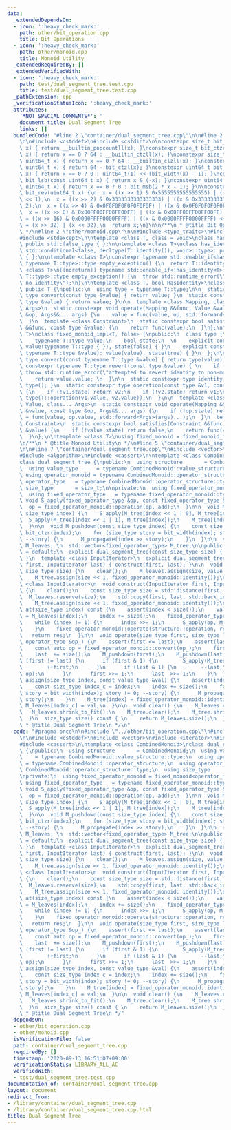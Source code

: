 ```yaml
---
data:
  _extendedDependsOn:
  - icon: ':heavy_check_mark:'
    path: other/bit_operation.cpp
    title: Bit Operations
  - icon: ':heavy_check_mark:'
    path: other/monoid.cpp
    title: Monoid Utility
  _extendedRequiredBy: []
  _extendedVerifiedWith:
  - icon: ':heavy_check_mark:'
    path: test/dual_segment_tree.test.cpp
    title: test/dual_segment_tree.test.cpp
  _pathExtension: cpp
  _verificationStatusIcon: ':heavy_check_mark:'
  attributes:
    '*NOT_SPECIAL_COMMENTS*': ''
    document_title: Dual Segment Tree
    links: []
  bundledCode: "#line 2 \"container/dual_segment_tree.cpp\"\n\n#line 2 \"other/bit_operation.cpp\"\
    \n\n#include <cstddef>\n#include <cstdint>\n\nconstexpr size_t bit_ppc(const uint64_t\
    \ x) { return __builtin_popcountll(x); }\nconstexpr size_t bit_ctzr(const uint64_t\
    \ x) { return x == 0 ? 64 : __builtin_ctzll(x); }\nconstexpr size_t bit_ctzl(const\
    \ uint64_t x) { return x == 0 ? 64 : __builtin_clzll(x); }\nconstexpr size_t bit_width(const\
    \ uint64_t x) { return 64 - bit_ctzl(x); }\nconstexpr uint64_t bit_msb(const uint64_t\
    \ x) { return x == 0 ? 0 : uint64_t(1) << (bit_width(x) - 1); }\nconstexpr uint64_t\
    \ bit_lsb(const uint64_t x) { return x & (-x); }\nconstexpr uint64_t bit_cover(const\
    \ uint64_t x) { return x == 0 ? 0 : bit_msb(2 * x - 1); }\n\nconstexpr uint64_t\
    \ bit_rev(uint64_t x) {\n  x = ((x >> 1) & 0x5555555555555555) | ((x & 0x5555555555555555)\
    \ << 1);\n  x = ((x >> 2) & 0x3333333333333333) | ((x & 0x3333333333333333) <<\
    \ 2);\n  x = ((x >> 4) & 0x0F0F0F0F0F0F0F0F) | ((x & 0x0F0F0F0F0F0F0F0F) << 4);\n\
    \  x = ((x >> 8) & 0x00FF00FF00FF00FF) | ((x & 0x00FF00FF00FF00FF) << 8);\n  x\
    \ = ((x >> 16) & 0x0000FFFF0000FFFF) | ((x & 0x0000FFFF0000FFFF) << 16);\n  x\
    \ = (x >> 32) | (x << 32);\n  return x;\n}\n\n/**\n * @title Bit Operations\n\
    \ */\n#line 2 \"other/monoid.cpp\"\n\n#include <type_traits>\n#include <utility>\n\
    #include <stdexcept>\n\ntemplate <class T, class = void>\nclass has_identity:\
    \ public std::false_type { };\n\ntemplate <class T>\nclass has_identity<T, typename\
    \ std::conditional<false, decltype(T::identity()), void>::type>: public std::true_type\
    \ { };\n\ntemplate <class T>\nconstexpr typename std::enable_if<has_identity<T>::value,\
    \ typename T::type>::type empty_exception() {\n  return T::identity();\n}\ntemplate\
    \ <class T>\n[[noreturn]] typename std::enable_if<!has_identity<T>::value, typename\
    \ T::type>::type empty_exception() {\n  throw std::runtime_error(\"type T has\
    \ no identity\");\n}\n\ntemplate <class T, bool HasIdentity>\nclass fixed_monoid_impl:\
    \ public T {\npublic:\n  using type = typename T::type;\n\n  static constexpr\
    \ type convert(const type &value) { return value; }\n  static constexpr type revert(const\
    \ type &value) { return value; }\n\n  template <class Mapping, class Value, class...\
    \ Args>\n  static constexpr void operate(Mapping &&func, Value &value, const type\
    \ &op, Args&&... args) {\n    value = func(value, op, std::forward<Args>(args)...);\n\
    \  }\n  template <class Constraint>\n  static constexpr bool satisfies(Constraint\
    \ &&func, const type &value) {\n    return func(value);\n  }\n};\n\ntemplate <class\
    \ T>\nclass fixed_monoid_impl<T, false> {\npublic:\n  class type {\n  public:\n\
    \    typename T::type value;\n    bool state;\n  \n    explicit constexpr type():\
    \ value(typename T::type { }), state(false) { }\n    explicit constexpr type(const\
    \ typename T::type &value): value(value), state(true) { }\n  };\n\n  static constexpr\
    \ type convert(const typename T::type &value) { return type(value); }\n  static\
    \ constexpr typename T::type revert(const type &value) { \n    if (!value.state)\
    \ throw std::runtime_error(\"attempted to revert identity to non-monoid\"); \n\
    \    return value.value; \n  }\n\n  static constexpr type identity() { return\
    \ type(); }\n  static constexpr type operation(const type &v1, const type &v2)\
    \ {\n    if (!v1.state) return v2;\n    if (!v2.state) return v1;\n    return\
    \ type(T::operation(v1.value, v2.value));\n  }\n\n  template <class Mapping, class\
    \ Value, class... Args>\n  static constexpr void operate(Mapping &&func, Value\
    \ &value, const type &op, Args&&... args) {\n    if (!op.state) return;\n    value\
    \ = func(value, op.value, std::forward<Args>(args)...);\n  }\n  template <class\
    \ Constraint>\n  static constexpr bool satisfies(Constraint &&func, const type\
    \ &value) {\n    if (!value.state) return false;\n    return func(value.value);\n\
    \  }\n};\n\ntemplate <class T>\nusing fixed_monoid = fixed_monoid_impl<T, has_identity<T>::value>;\n\
    \n/**\n * @title Monoid Utility\n */\n#line 5 \"container/dual_segment_tree.cpp\"\
    \n\n#line 7 \"container/dual_segment_tree.cpp\"\n#include <vector>\n#include <iterator>\n\
    #include <algorithm>\n#include <cassert>\n\ntemplate <class CombinedMonoid>\n\
    class dual_segment_tree {\npublic:\n  using structure       = CombinedMonoid;\n\
    \  using value_type      = typename CombinedMonoid::value_structure::type;\n \
    \ using operator_monoid = typename CombinedMonoid::operator_structure;\n  using\
    \ operator_type   = typename CombinedMonoid::operator_structure::type;\n  using\
    \ size_type       = size_t;\n\nprivate:\n  using fixed_operator_monoid = fixed_monoid<operator_monoid>;\n\
    \  using fixed_operator_type   = typename fixed_operator_monoid::type;\n\n  static\
    \ void S_apply(fixed_operator_type &op, const fixed_operator_type &add) {\n  \
    \  op = fixed_operator_monoid::operation(op, add);\n  }\n\n  void M_propagate(const\
    \ size_type index) {\n    S_apply(M_tree[index << 1 | 0], M_tree[index]);\n  \
    \  S_apply(M_tree[index << 1 | 1], M_tree[index]);\n    M_tree[index] = fixed_operator_monoid::identity();\n\
    \  }\n\n  void M_pushdown(const size_type index) {\n    const size_type lsb =\
    \ bit_ctzr(index);\n    for (size_type story = bit_width(index); story != lsb;\
    \ --story) {\n      M_propagate(index >> story);\n    }\n  }\n\n  std::vector<value_type>\
    \ M_leaves; \n  std::vector<fixed_operator_type> M_tree;\n\npublic:\n  dual_segment_tree()\
    \ = default;\n  explicit dual_segment_tree(const size_type size) { initialize(size);\
    \ }\n  template <class InputIterator>\n  explicit dual_segment_tree(InputIterator\
    \ first, InputIterator last) { construct(first, last); }\n\n  void initialize(const\
    \ size_type size) {\n    clear();\n    M_leaves.assign(size, value_type{});\n\
    \    M_tree.assign(size << 1, fixed_operator_monoid::identity());\n  }\n\n  template\
    \ <class InputIterator>\n  void construct(InputIterator first, InputIterator last)\
    \ {\n    clear();\n    const size_type size = std::distance(first, last);\n  \
    \  M_leaves.reserve(size);\n    std::copy(first, last, std::back_inserter(M_leaves));\n\
    \    M_tree.assign(size << 1, fixed_operator_monoid::identity());\n  }\n\n  value_type\
    \ at(size_type index) const {\n    assert(index < size());\n    value_type res\
    \ = M_leaves[index];\n    index += size();\n    fixed_operator_type op = M_tree[index];\n\
    \    while (index != 1) {\n      index >>= 1;\n      S_apply(op, M_tree[index]);\n\
    \    }\n    fixed_operator_monoid::operate(structure::operation, res, op);\n \
    \   return res;\n  }\n\n  void operate(size_type first, size_type last, const\
    \ operator_type &op_) {\n    assert(first <= last);\n    assert(last <= size());\n\
    \    const auto op = fixed_operator_monoid::convert(op_);\n    first += size();\n\
    \    last  += size();\n    M_pushdown(first);\n    M_pushdown(last);\n    while\
    \ (first != last) {\n      if (first & 1) {\n        S_apply(M_tree[first], op);\n\
    \        ++first;\n      }\n      if (last & 1) {\n        --last;\n        S_apply(M_tree[last],\
    \ op);\n      }\n      first >>= 1;\n      last  >>= 1;\n    }\n  }\n\n  void\
    \ assign(size_type index, const value_type &val) {\n    assert(index < size());\n\
    \    const size_type index_c = index;\n    index += size();\n    for (size_type\
    \ story = bit_width(index); story != 0; --story) {\n      M_propagate(index >>\
    \ story);\n    }\n    M_tree[index] = fixed_operator_monoid::identity();\n   \
    \ M_leaves[index_c] = val;\n  }\n\n  void clear() {\n    M_leaves.clear();\n \
    \   M_leaves.shrink_to_fit();\n    M_tree.clear();\n    M_tree.shrink_to_fit();\n\
    \  }\n  size_type size() const { \n    return M_leaves.size();\n  }\n};\n\n/**\n\
    \ * @title Dual Segment Tree\n */\n"
  code: "#pragma once\n\n#include \"../other/bit_operation.cpp\"\n#include \"../other/monoid.cpp\"\
    \n\n#include <cstddef>\n#include <vector>\n#include <iterator>\n#include <algorithm>\n\
    #include <cassert>\n\ntemplate <class CombinedMonoid>\nclass dual_segment_tree\
    \ {\npublic:\n  using structure       = CombinedMonoid;\n  using value_type  \
    \    = typename CombinedMonoid::value_structure::type;\n  using operator_monoid\
    \ = typename CombinedMonoid::operator_structure;\n  using operator_type   = typename\
    \ CombinedMonoid::operator_structure::type;\n  using size_type       = size_t;\n\
    \nprivate:\n  using fixed_operator_monoid = fixed_monoid<operator_monoid>;\n \
    \ using fixed_operator_type   = typename fixed_operator_monoid::type;\n\n  static\
    \ void S_apply(fixed_operator_type &op, const fixed_operator_type &add) {\n  \
    \  op = fixed_operator_monoid::operation(op, add);\n  }\n\n  void M_propagate(const\
    \ size_type index) {\n    S_apply(M_tree[index << 1 | 0], M_tree[index]);\n  \
    \  S_apply(M_tree[index << 1 | 1], M_tree[index]);\n    M_tree[index] = fixed_operator_monoid::identity();\n\
    \  }\n\n  void M_pushdown(const size_type index) {\n    const size_type lsb =\
    \ bit_ctzr(index);\n    for (size_type story = bit_width(index); story != lsb;\
    \ --story) {\n      M_propagate(index >> story);\n    }\n  }\n\n  std::vector<value_type>\
    \ M_leaves; \n  std::vector<fixed_operator_type> M_tree;\n\npublic:\n  dual_segment_tree()\
    \ = default;\n  explicit dual_segment_tree(const size_type size) { initialize(size);\
    \ }\n  template <class InputIterator>\n  explicit dual_segment_tree(InputIterator\
    \ first, InputIterator last) { construct(first, last); }\n\n  void initialize(const\
    \ size_type size) {\n    clear();\n    M_leaves.assign(size, value_type{});\n\
    \    M_tree.assign(size << 1, fixed_operator_monoid::identity());\n  }\n\n  template\
    \ <class InputIterator>\n  void construct(InputIterator first, InputIterator last)\
    \ {\n    clear();\n    const size_type size = std::distance(first, last);\n  \
    \  M_leaves.reserve(size);\n    std::copy(first, last, std::back_inserter(M_leaves));\n\
    \    M_tree.assign(size << 1, fixed_operator_monoid::identity());\n  }\n\n  value_type\
    \ at(size_type index) const {\n    assert(index < size());\n    value_type res\
    \ = M_leaves[index];\n    index += size();\n    fixed_operator_type op = M_tree[index];\n\
    \    while (index != 1) {\n      index >>= 1;\n      S_apply(op, M_tree[index]);\n\
    \    }\n    fixed_operator_monoid::operate(structure::operation, res, op);\n \
    \   return res;\n  }\n\n  void operate(size_type first, size_type last, const\
    \ operator_type &op_) {\n    assert(first <= last);\n    assert(last <= size());\n\
    \    const auto op = fixed_operator_monoid::convert(op_);\n    first += size();\n\
    \    last  += size();\n    M_pushdown(first);\n    M_pushdown(last);\n    while\
    \ (first != last) {\n      if (first & 1) {\n        S_apply(M_tree[first], op);\n\
    \        ++first;\n      }\n      if (last & 1) {\n        --last;\n        S_apply(M_tree[last],\
    \ op);\n      }\n      first >>= 1;\n      last  >>= 1;\n    }\n  }\n\n  void\
    \ assign(size_type index, const value_type &val) {\n    assert(index < size());\n\
    \    const size_type index_c = index;\n    index += size();\n    for (size_type\
    \ story = bit_width(index); story != 0; --story) {\n      M_propagate(index >>\
    \ story);\n    }\n    M_tree[index] = fixed_operator_monoid::identity();\n   \
    \ M_leaves[index_c] = val;\n  }\n\n  void clear() {\n    M_leaves.clear();\n \
    \   M_leaves.shrink_to_fit();\n    M_tree.clear();\n    M_tree.shrink_to_fit();\n\
    \  }\n  size_type size() const { \n    return M_leaves.size();\n  }\n};\n\n/**\n\
    \ * @title Dual Segment Tree\n */"
  dependsOn:
  - other/bit_operation.cpp
  - other/monoid.cpp
  isVerificationFile: false
  path: container/dual_segment_tree.cpp
  requiredBy: []
  timestamp: '2020-09-13 16:51:07+09:00'
  verificationStatus: LIBRARY_ALL_AC
  verifiedWith:
  - test/dual_segment_tree.test.cpp
documentation_of: container/dual_segment_tree.cpp
layout: document
redirect_from:
- /library/container/dual_segment_tree.cpp
- /library/container/dual_segment_tree.cpp.html
title: Dual Segment Tree
---
```

